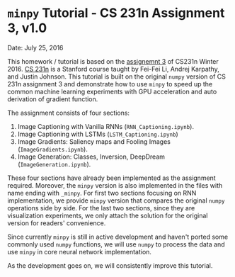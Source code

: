 # `minpy` Tutorial - CS 231n Assignment 3, v1.0

Date: July 25, 2016

This homework / tutorial is based on the [assignemnt 3](http://cs231n.github.io/assignments2016/assignment3/) of CS231n Winter 2016. [CS 231n](http://cs231n.stanford.edu/) is a Stanford course taught by Fei-Fei Li, Andrej Karpathy, and Justin Johnson. This tutorial is built on the original `numpy` version of CS 231n assignment 3 and demonstrate how to use `minpy` to speed up the common machine learning experiments with GPU acceleration and auto derivation of gradient function.

The assignment consists of four sections:
1. Image Captioning with Vanilla RNNs (`RNN_Captioning.ipynb`).
2. Image Captioning with LSTMs (`LSTM_Captioning.ipynb`)
3. Image Gradients: Saliency maps and Fooling Images (`ImageGradients.ipynb`).
4. Image Generation: Classes, Inversion, DeepDream (`ImageGeneration.ipynb`).

These four sections have already been implemented as the assignment required. Moreover, the `minpy` version is also implemented in the files with name ending with `_minpy`. For first two sections focusing on RNN implementation, we provide `minpy` version that compares the original `numpy` operations side by side. For the last two sections, since they are visualization experiments, we only attach the solution for the original version for readers' convenience.

Since currently `minpy` is still in active development and haven't ported some commonly used `numpy` functions, we will use `numpy` to process the data and use `minpy` in core neural network implementation.

As the development goes on, we will consistently improve this tutorial.